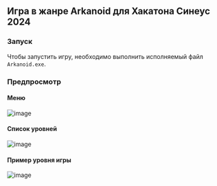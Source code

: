 ## Игра в жанре Arkanoid для Хакатона Синеус 2024

### Запуск

Чтобы запустить игру, необходимо выполнить исполняемый файл `Arkanoid.exe`.

### Предпросмотр

#### Меню
![image](https://github.com/user-attachments/assets/7c4aa2fd-4716-4999-bcc7-60fb3b00c691)
#### Список уровней
![image](https://github.com/user-attachments/assets/2efd1b29-af85-4f22-9f9f-03c00811c854)

#### Пример уровня игры
![image](https://github.com/user-attachments/assets/3cf930c7-0cfa-4918-bc4e-ae7e740655bb)
